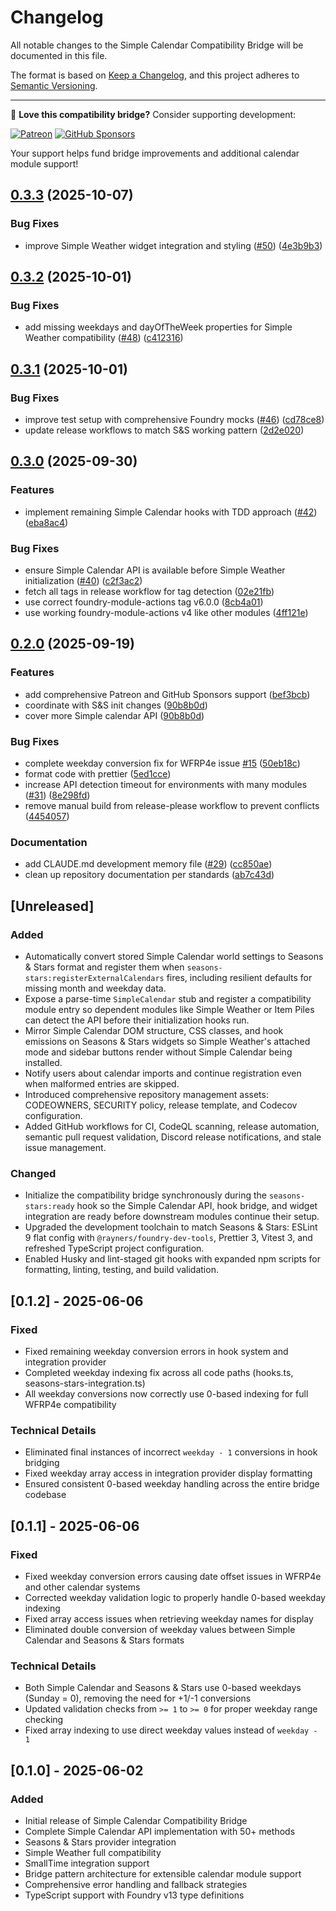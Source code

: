 # Changelog

All notable changes to the Simple Calendar Compatibility Bridge will be documented in this file.

The format is based on [Keep a Changelog](https://keepachangelog.com/en/1.0.0/),
and this project adheres to [Semantic Versioning](https://semver.org/spec/v2.0.0.html).

---

💖 **Love this compatibility bridge?** Consider supporting development:

[![Patreon](https://img.shields.io/badge/Patreon-Support%20Development-ff424d?style=for-the-badge&logo=patreon)](https://patreon.com/rayners)
[![GitHub Sponsors](https://img.shields.io/badge/GitHub%20Sponsors-Support%20Development-ea4aaa?style=for-the-badge&logo=github)](https://github.com/sponsors/rayners)

Your support helps fund bridge improvements and additional calendar module support!

## [0.3.3](https://github.com/rayners/foundryvtt-simple-calendar-compat/compare/v0.3.2...v0.3.3) (2025-10-07)


### Bug Fixes

* improve Simple Weather widget integration and styling ([#50](https://github.com/rayners/foundryvtt-simple-calendar-compat/issues/50)) ([4e3b9b3](https://github.com/rayners/foundryvtt-simple-calendar-compat/commit/4e3b9b3ba5a119a97ab469ce64b2bb117637843c))

## [0.3.2](https://github.com/rayners/foundryvtt-simple-calendar-compat/compare/v0.3.1...v0.3.2) (2025-10-01)


### Bug Fixes

* add missing weekdays and dayOfTheWeek properties for Simple Weather compatibility ([#48](https://github.com/rayners/foundryvtt-simple-calendar-compat/issues/48)) ([c412316](https://github.com/rayners/foundryvtt-simple-calendar-compat/commit/c412316fba1825bed2956dba082ad3d612783ca3))

## [0.3.1](https://github.com/rayners/foundryvtt-simple-calendar-compat/compare/v0.3.0...v0.3.1) (2025-10-01)


### Bug Fixes

* improve test setup with comprehensive Foundry mocks ([#46](https://github.com/rayners/foundryvtt-simple-calendar-compat/issues/46)) ([cd78ce8](https://github.com/rayners/foundryvtt-simple-calendar-compat/commit/cd78ce8f6b650964a086c8148dfda62a50f2be58))
* update release workflows to match S&S working pattern ([2d2e020](https://github.com/rayners/foundryvtt-simple-calendar-compat/commit/2d2e0209fd6c1508707a1487033bbf84b36ece47))

## [0.3.0](https://github.com/rayners/foundryvtt-simple-calendar-compat/compare/v0.2.0...v0.3.0) (2025-09-30)


### Features

* implement remaining Simple Calendar hooks with TDD approach ([#42](https://github.com/rayners/foundryvtt-simple-calendar-compat/issues/42)) ([eba8ac4](https://github.com/rayners/foundryvtt-simple-calendar-compat/commit/eba8ac4d7acb3b16b57e1730dcf9d35ca5df27bc))


### Bug Fixes

* ensure Simple Calendar API is available before Simple Weather initialization ([#40](https://github.com/rayners/foundryvtt-simple-calendar-compat/issues/40)) ([c2f3ac2](https://github.com/rayners/foundryvtt-simple-calendar-compat/commit/c2f3ac287fefb47e41f5334ad4cd0b5129193cb6))
* fetch all tags in release workflow for tag detection ([02e21fb](https://github.com/rayners/foundryvtt-simple-calendar-compat/commit/02e21fbb70f4a7ed0920a88389c2a2e71eed355c))
* use correct foundry-module-actions tag v6.0.0 ([8cb4a01](https://github.com/rayners/foundryvtt-simple-calendar-compat/commit/8cb4a0109ac3e70167780733678aca8ce3da816e))
* use working foundry-module-actions v4 like other modules ([4ff121e](https://github.com/rayners/foundryvtt-simple-calendar-compat/commit/4ff121e30dc469da46b5c473f824140dd54c86da))

## [0.2.0](https://github.com/rayners/foundryvtt-simple-calendar-compat/compare/v0.1.1...v0.2.0) (2025-09-19)


### Features

* add comprehensive Patreon and GitHub Sponsors support ([bef3bcb](https://github.com/rayners/foundryvtt-simple-calendar-compat/commit/bef3bcb7ee900deeae0cb4376a349ee492617c33))
* coordinate with S&S init changes ([90b8b0d](https://github.com/rayners/foundryvtt-simple-calendar-compat/commit/90b8b0d5af670d86069e55d38bc8748dca857fb1))
* cover more Simple calendar API ([90b8b0d](https://github.com/rayners/foundryvtt-simple-calendar-compat/commit/90b8b0d5af670d86069e55d38bc8748dca857fb1))


### Bug Fixes

* complete weekday conversion fix for WFRP4e issue [#15](https://github.com/rayners/foundryvtt-simple-calendar-compat/issues/15) ([50eb18c](https://github.com/rayners/foundryvtt-simple-calendar-compat/commit/50eb18c2b1eddbb6b011a24c1e48a109ce65b2a6))
* format code with prettier ([5ed1cce](https://github.com/rayners/foundryvtt-simple-calendar-compat/commit/5ed1cce2b672b669aa3bfae0a0eb5106a1fdebdf))
* increase API detection timeout for environments with many modules ([#31](https://github.com/rayners/foundryvtt-simple-calendar-compat/issues/31)) ([8e298fd](https://github.com/rayners/foundryvtt-simple-calendar-compat/commit/8e298fdef03cb890bfc90d4bfbf6474c10faa023))
* remove manual build from release-please workflow to prevent conflicts ([4454057](https://github.com/rayners/foundryvtt-simple-calendar-compat/commit/44540577fc37f700f9354d3cd56fedeca148bfa6))


### Documentation

* add CLAUDE.md development memory file ([#29](https://github.com/rayners/foundryvtt-simple-calendar-compat/issues/29)) ([cc850ae](https://github.com/rayners/foundryvtt-simple-calendar-compat/commit/cc850ae5e633a022e286ea730378f4dff86c5a5e))
* clean up repository documentation per standards ([ab7c43d](https://github.com/rayners/foundryvtt-simple-calendar-compat/commit/ab7c43dc243fa8b7785f120a465a8101d7c1faa8))

## [Unreleased]

### Added
- Automatically convert stored Simple Calendar world settings to Seasons & Stars format and register them when `seasons-stars:registerExternalCalendars` fires, including resilient defaults for missing month and weekday data.
- Expose a parse-time `SimpleCalendar` stub and register a compatibility module entry so dependent modules like Simple Weather or Item Piles can detect the API before their initialization hooks run.
- Mirror Simple Calendar DOM structure, CSS classes, and hook emissions on Seasons & Stars widgets so Simple Weather's attached mode and sidebar buttons render without Simple Calendar being installed.
- Notify users about calendar imports and continue registration even when malformed entries are skipped.
- Introduced comprehensive repository management assets: CODEOWNERS, SECURITY policy, release template, and Codecov configuration.
- Added GitHub workflows for CI, CodeQL scanning, release automation, semantic pull request validation, Discord release notifications, and stale issue management.

### Changed
- Initialize the compatibility bridge synchronously during the `seasons-stars:ready` hook so the Simple Calendar API, hook bridge, and widget integration are ready before downstream modules continue their setup.
- Upgraded the development toolchain to match Seasons & Stars: ESLint 9 flat config with `@rayners/foundry-dev-tools`, Prettier 3, Vitest 3, and refreshed TypeScript project configuration.
- Enabled Husky and lint-staged git hooks with expanded npm scripts for formatting, linting, testing, and build validation.

## [0.1.2] - 2025-06-06

### Fixed
- Fixed remaining weekday conversion errors in hook system and integration provider
- Completed weekday indexing fix across all code paths (hooks.ts, seasons-stars-integration.ts)
- All weekday conversions now correctly use 0-based indexing for full WFRP4e compatibility

### Technical Details
- Eliminated final instances of incorrect `weekday - 1` conversions in hook bridging
- Fixed weekday array access in integration provider display formatting
- Ensured consistent 0-based weekday handling across the entire bridge codebase

## [0.1.1] - 2025-06-06

### Fixed
- Fixed weekday conversion errors causing date offset issues in WFRP4e and other calendar systems
- Corrected weekday validation logic to properly handle 0-based weekday indexing
- Fixed array access issues when retrieving weekday names for display
- Eliminated double conversion of weekday values between Simple Calendar and Seasons & Stars formats

### Technical Details
- Both Simple Calendar and Seasons & Stars use 0-based weekdays (Sunday = 0), removing the need for +1/-1 conversions
- Updated validation checks from `>= 1` to `>= 0` for proper weekday range checking
- Fixed array indexing to use direct weekday values instead of `weekday - 1`

## [0.1.0] - 2025-06-02

### Added
- Initial release of Simple Calendar Compatibility Bridge
- Complete Simple Calendar API implementation with 50+ methods
- Seasons & Stars provider integration
- Simple Weather full compatibility
- SmallTime integration support
- Bridge pattern architecture for extensible calendar module support
- Comprehensive error handling and fallback strategies
- TypeScript support with Foundry v13 type definitions
